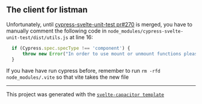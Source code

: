 ## The client for listman

Unfortunately, until [cypress-svelte-unit-test pr#270](https://github.com/bahmutov/cypress-svelte-unit-test/pull/270) is merged, you have to manually comment the following code in `node_modules/cypress-svelte-unit-test/dist/utils.js` at line 16:

```js
  if (Cypress.spec.specType !== 'component') {
      throw new Error("In order to use mount or unmount functions please place the spec in component folder");
  }
```

If you have have run cypress before, remember to run `rm -rfd node_modules/.vite` so that vite takes the new file

---

This project was generated with the [`svelte-capacitor template`](https://github.com/drannex42/svelte-capacitor)
